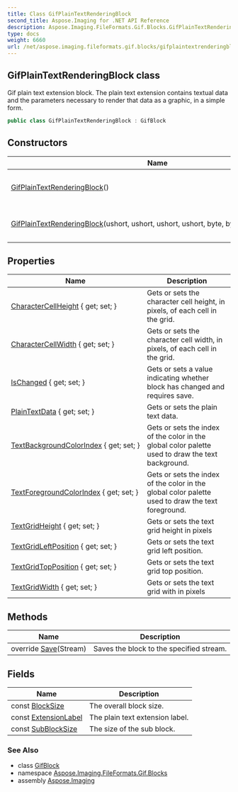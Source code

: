 ```yaml
---
title: Class GifPlainTextRenderingBlock
second_title: Aspose.Imaging for .NET API Reference
description: Aspose.Imaging.FileFormats.Gif.Blocks.GifPlainTextRenderingBlock class. Gif plain text extension block. The plain text extension contains textual data and the parameters necessary to render that data as a graphic in a simple form
type: docs
weight: 6660
url: /net/aspose.imaging.fileformats.gif.blocks/gifplaintextrenderingblock/
---
```

## GifPlainTextRenderingBlock class

Gif plain text extension block. The plain text extension contains textual data and the parameters necessary to render that data as a graphic, in a simple form.

```csharp
public class GifPlainTextRenderingBlock : GifBlock
```

## Constructors

| Name | Description |
| --- | --- |
| [GifPlainTextRenderingBlock](gifplaintextrenderingblock/#constructor)() | Initializes a new instance of the `GifPlainTextRenderingBlock` class. |
| [GifPlainTextRenderingBlock](gifplaintextrenderingblock/#constructor_1)(ushort, ushort, ushort, ushort, byte, byte, byte, byte, byte[]) | Initializes a new instance of the `GifPlainTextRenderingBlock` class. |

## Properties

| Name | Description |
| --- | --- |
| [CharacterCellHeight](../../aspose.imaging.fileformats.gif.blocks/gifplaintextrenderingblock/charactercellheight/) { get; set; } | Gets or sets the character cell height, in pixels, of each cell in the grid. |
| [CharacterCellWidth](../../aspose.imaging.fileformats.gif.blocks/gifplaintextrenderingblock/charactercellwidth/) { get; set; } | Gets or sets the character cell width, in pixels, of each cell in the grid. |
| [IsChanged](../../aspose.imaging.fileformats.gif/gifblock/ischanged/) { get; set; } | Gets or sets a value indicating whether block has changed and requires save. |
| [PlainTextData](../../aspose.imaging.fileformats.gif.blocks/gifplaintextrenderingblock/plaintextdata/) { get; set; } | Gets or sets the plain text data. |
| [TextBackgroundColorIndex](../../aspose.imaging.fileformats.gif.blocks/gifplaintextrenderingblock/textbackgroundcolorindex/) { get; set; } | Gets or sets the index of the color in the global color palette used to draw the text background. |
| [TextForegroundColorIndex](../../aspose.imaging.fileformats.gif.blocks/gifplaintextrenderingblock/textforegroundcolorindex/) { get; set; } | Gets or sets the index of the color in the global color palette used to draw the text foreground. |
| [TextGridHeight](../../aspose.imaging.fileformats.gif.blocks/gifplaintextrenderingblock/textgridheight/) { get; set; } | Gets or sets the text grid height in pixels |
| [TextGridLeftPosition](../../aspose.imaging.fileformats.gif.blocks/gifplaintextrenderingblock/textgridleftposition/) { get; set; } | Gets or sets the text grid left position. |
| [TextGridTopPosition](../../aspose.imaging.fileformats.gif.blocks/gifplaintextrenderingblock/textgridtopposition/) { get; set; } | Gets or sets the text grid top position. |
| [TextGridWidth](../../aspose.imaging.fileformats.gif.blocks/gifplaintextrenderingblock/textgridwidth/) { get; set; } | Gets or sets the text grid with in pixels |

## Methods

| Name | Description |
| --- | --- |
| override [Save](../../aspose.imaging.fileformats.gif.blocks/gifplaintextrenderingblock/save/)(Stream) | Saves the block to the specified stream. |

## Fields

| Name | Description |
| --- | --- |
| const [BlockSize](../../aspose.imaging.fileformats.gif.blocks/gifplaintextrenderingblock/blocksize/) | The overall block size. |
| const [ExtensionLabel](../../aspose.imaging.fileformats.gif.blocks/gifplaintextrenderingblock/extensionlabel/) | The plain text extension label. |
| const [SubBlockSize](../../aspose.imaging.fileformats.gif.blocks/gifplaintextrenderingblock/subblocksize/) | The size of the sub block. |

### See Also

* class [GifBlock](../../aspose.imaging.fileformats.gif/gifblock/)
* namespace [Aspose.Imaging.FileFormats.Gif.Blocks](../../aspose.imaging.fileformats.gif.blocks/)
* assembly [Aspose.Imaging](../../)


